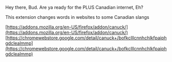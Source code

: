 Hey there, Bud. Are ya ready for the PLUS Canadian internet, Eh?

This extension changes words in websites to some Canadian slangs

[https://addons.mozilla.org/en-US/firefox/addon/canuck/](https://addons.mozilla.org/en-US/firefox/addon/canuck/)
[https://chromewebstore.google.com/detail/canuck+/bofkclllcnnhchlkfpaiphgdclealmmp](https://chromewebstore.google.com/detail/canuck+/bofkclllcnnhchlkfpaiphgdclealmmp)
